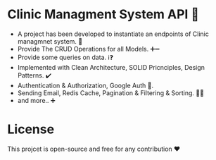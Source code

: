 # Clinic Managment System API 🏥

- A project has been developed to instantiate an endpoints of Clinic managmnet system. 🏥
- Provide The CRUD Operations for all Models. ➕➖
- Provide some queries on data. ℹ️❓
- Implemented with Clean Architecture, SOLID Pricnciples, Design Patterns. ✔️
- Authentication & Authorization, Google Auth 🔐.
- Sending Email, Redis Cache, Pagination & Filtering & Sorting. 📧📃
- and more.. ➕
# License
This projcet is open-source and free for any contribution ❤️
